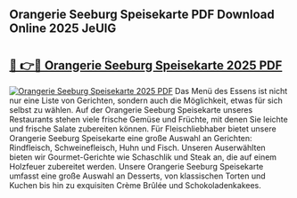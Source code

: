 ## Orangerie Seeburg Speisekarte PDF Download Online 2025 JeUlG

# <h2><a href="http://gc9yn9.nevu.top/?p=Orangerie+Seeburg+Speisekarte">🔗 👉🔴 Orangerie Seeburg Speisekarte 2025 PDF</a></h2>

[![Orangerie Seeburg Speisekarte 2025 PDF](https://i.imgur.com/dBaPXMq.png)](http://gc9yn9.nevu.top/?p=Orangerie+Seeburg+Speisekarte)
Das Menü des Essens ist nicht nur eine Liste von Gerichten, sondern auch die Möglichkeit, etwas für sich selbst zu wählen. Auf der Orangerie Seeburg Speisekarte unseres Restaurants stehen viele frische Gemüse und Früchte, mit denen Sie leichte und frische Salate zubereiten können. Für Fleischliebhaber bietet unsere Orangerie Seeburg Speisekarte eine große Auswahl an Gerichten: Rindfleisch, Schweinefleisch, Huhn und Fisch. Unseren Auserwählten bieten wir Gourmet-Gerichte wie Schaschlik und Steak an, die auf einem Holzfeuer zubereitet werden. Unsere Orangerie Seeburg Speisekarte umfasst eine große Auswahl an Desserts, von klassischen Torten und Kuchen bis hin zu exquisiten Crème Brûlée und Schokoladenkakees.

